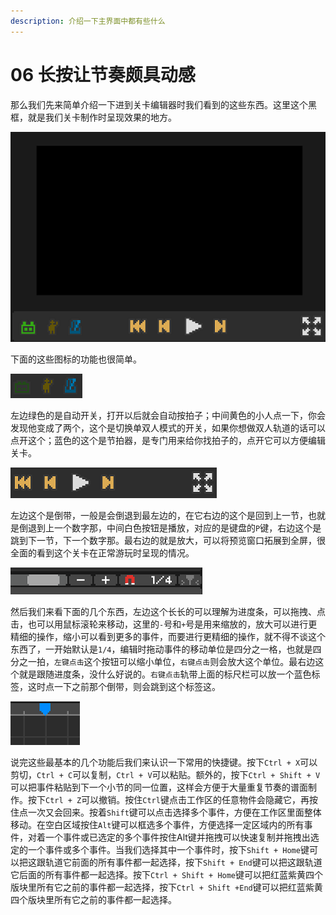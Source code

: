 ```yaml
---
description: 介绍一下主界面中都有些什么
---
```


# 06 长按让节奏颇具动感

那么我们先来简单介绍一下进到关卡编辑器时我们看到的这些东西。这里这个黑框，就是我们关卡制作时呈现效果的地方。

![](.gitbook/assets/03-01.png)

下面的这些图标的功能也很简单。

![](.gitbook/assets/03-02.png)

左边绿色的是自动开关，打开以后就会自动按拍子；中间黄色的小人点一下，你会发现他变成了两个，这个是切换单双人模式的开关，如果你想做双人轨道的话可以点开这个；蓝色的这个是节拍器，是专门用来给你找拍子的，点开它可以方便编辑关卡。

![](.gitbook/assets/03-03.png)

左边这个是倒带，一般是会倒退到最左边的，在它右边的这个是回到上一节，也就是倒退到上一个数字那，中间白色按钮是播放，对应的是键盘的`P`键，右边这个是跳到下一节，下一个数字那。最右边的就是放大，可以将预览窗口拓展到全屏，很全面的看到这个关卡在正常游玩时呈现的情况。

![](.gitbook/assets/03-04.png)

然后我们来看下面的几个东西，左边这个长长的可以理解为进度条，可以拖拽、点击，也可以用鼠标滚轮来移动，这里的`-`号和`+`号是用来缩放的，放大可以进行更精细的操作，缩小可以看到更多的事件，而要进行更精细的操作，就不得不谈这个东西了，一开始默认是`1/4`，编辑时拖动事件的移动单位是四分之一格，也就是四分之一拍，`左键点击`这个按钮可以缩小单位，`右键点击`则会放大这个单位。最右边这个就是跟随进度条，没什么好说的。`右键点击`轨带上面的标尺栏可以放一个蓝色标签，这时点一下之前那个倒带，则会跳到这个标签这。

![](.gitbook/assets/03-05.png)

说完这些最基本的几个功能后我们来认识一下常用的快捷键。按下`Ctrl + X`可以剪切，`Ctrl + C`可以复制，`Ctrl + V`可以粘贴。额外的，按下`Ctrl + Shift + V`可以把事件粘贴到下一个小节的同一位置，这样会方便于大量重复节奏的谱面制作。按下`Ctrl + Z`可以撤销。按住`Ctrl`键点击工作区的任意物件会隐藏它，再按住点一次又会回来。按着`Shift`键可以点击选择多个事件，方便在工作区里面整体移动。在空白区域按住`Alt`键可以框选多个事件，方便选择一定区域内的所有事件，对着一个事件或已选定的多个事件按住Alt键并拖拽可以快速复制并拖拽出选定的一个事件或多个事件。当我们选择其中一个事件时，按下`Shift + Home`键可以把这跟轨道它前面的所有事件都一起选择，按下`Shift + End`键可以把这跟轨道它后面的所有事件都一起选择。按下`Ctrl + Shift + Home`键可以把红蓝紫黄四个版块里所有它之前的事件都一起选择，按下`Ctrl + Shift +End`键可以把红蓝紫黄四个版块里所有它之前的事件都一起选择。





